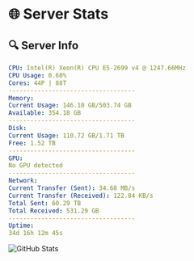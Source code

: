 # 🌐 Server Stats
## 🔍 Server Info
```yaml
CPU: Intel(R) Xeon(R) CPU E5-2699 v4 @ 1247.66MHz
CPU Usage: 0.60%
Cores: 44P | 88T
-----------------------------------
Memory:
Current Usage: 146.10 GB/503.74 GB
Available: 354.18 GB
-----------------------------------
Disk:
Current Usage: 110.72 GB/1.71 TB
Free: 1.52 TB
-----------------------------------
GPU:
No GPU detected
-----------------------------------
Network:
Current Transfer (Sent): 34.68 MB/s
Current Transfer (Received): 122.84 KB/s
Total Sent: 60.29 TB
Total Received: 531.29 GB
-----------------------------------
Uptime:
34d 16h 12m 45s
```
![GitHub Stats](https://img.shields.io/badge/Updated-2025-04-11_13:35:34-blue)